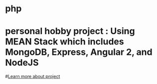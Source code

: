 # php
# personal hobby project : Using MEAN Stack which includes MongoDB, Express, Angular 2, and NodeJS
#[Learn more about project]([https://example.com](https://drive.google.com/file/d/1mRq2QMnYDs_Rt_whiHHQut2bNx15VFq5/view?usp=sharing)https://drive.google.com/file/d/1mRq2QMnYDs_Rt_whiHHQut2bNx15VFq5/view?usp=sharing)
